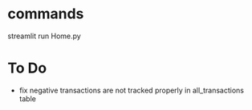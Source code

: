 # commands
streamlit run Home.py

# To Do
- fix negative transactions are not tracked properly in all_transactions table


